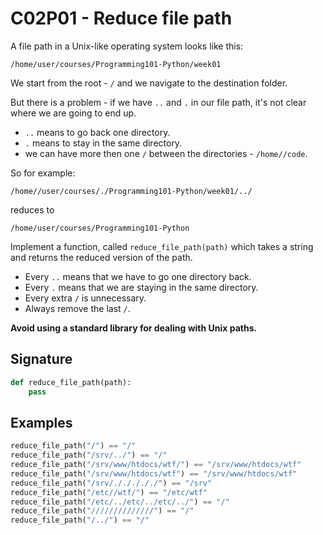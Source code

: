 # C02P01 - Reduce file path

A file path in a Unix-like operating system looks like this:

```
/home/user/courses/Programming101-Python/week01
```

We start from the root - `/` and we navigate to the destination folder.

But there is a problem - if we have `..` and `.` in our file path, it's not clear where we are going to end up.

-   `..` means to go back one directory.
-   `.` means to stay in the same directory.
-   we can have more then one `/` between the directories - `/home//code`.

So for example:

```
/home//user/courses/./Programming101-Python/week01/../
```

reduces to

```
/home/user/courses/Programming101-Python
```

Implement a function, called `reduce_file_path(path)` which takes a string and returns the reduced version of the path.

-   Every `..` means that we have to go one directory back.
-   Every `.` means that we are staying in the same directory.
-   Every extra `/` is unnecessary.
-   Always remove the last `/`.

**Avoid using a standard library for dealing with Unix paths.**

## Signature

```python
def reduce_file_path(path):
    pass
```

## Examples

```python
reduce_file_path("/") == "/"
reduce_file_path("/srv/../") == "/"
reduce_file_path("/srv/www/htdocs/wtf/") == "/srv/www/htdocs/wtf"
reduce_file_path("/srv/www/htdocs/wtf") == "/srv/www/htdocs/wtf"
reduce_file_path("/srv/./././././") == "/srv"
reduce_file_path("/etc//wtf/") == "/etc/wtf"
reduce_file_path("/etc/../etc/../etc/../") == "/"
reduce_file_path("//////////////") == "/"
reduce_file_path("/../") == "/"
```